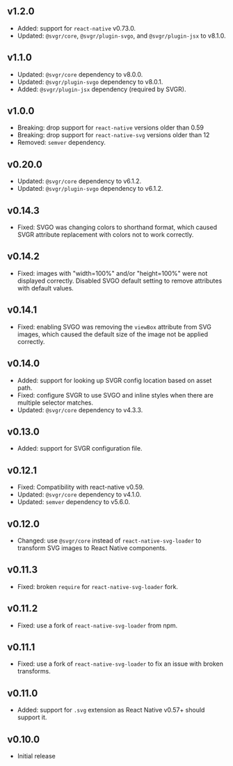 ## v1.2.0

- Added: support for `react-native` v0.73.0.
- Updated: `@svgr/core`, `@svgr/plugin-svgo`, and `@svgr/plugin-jsx` to v8.1.0.

## v1.1.0

- Updated: `@svgr/core` dependency to v8.0.0.
- Updated: `@svgr/plugin-svgo` dependency to v8.0.1.
- Added: `@svgr/plugin-jsx` dependency (required by SVGR).

## v1.0.0

- Breaking: drop support for `react-native` versions older than 0.59
- Breaking: drop support for `react-native-svg` versions older than 12
- Removed: `semver` dependency.

## v0.20.0

- Updated: `@svgr/core` dependency to v6.1.2.
- Updated: `@svgr/plugin-svgo` dependency to v6.1.2.

## v0.14.3

- Fixed: SVGO was changing colors to shorthand format, which caused SVGR attribute replacement with colors not to work correctly.

## v0.14.2

- Fixed: images with "width=100%" and/or "height=100%" were not displayed correctly. Disabled SVGO default setting to remove attributes with default values.

## v0.14.1

- Fixed: enabling SVGO was removing the `viewBox` attribute from SVG images, which caused the default size of the image not be applied correctly.

## v0.14.0

- Added: support for looking up SVGR config location based on asset path.
- Fixed: configure SVGR to use SVGO and inline styles when there are multiple selector matches.
- Updated: `@svgr/core` dependency to v4.3.3.

## v0.13.0

- Added: support for SVGR configuration file.

## v0.12.1

- Fixed: Compatibility with react-native v0.59.
- Updated: `@svgr/core` dependency to v4.1.0.
- Updated: `semver` dependency to v5.6.0.

## v0.12.0

- Changed: use `@svgr/core` instead of `react-native-svg-loader` to transform SVG images to React Native components.

## v0.11.3

- Fixed: broken `require` for `react-native-svg-loader` fork.

## v0.11.2

- Fixed: use a fork of `react-native-svg-loader` from npm.

## v0.11.1

- Fixed: use a fork of `react-native-svg-loader` to fix an issue with broken transforms.

## v0.11.0

- Added: support for `.svg` extension as React Native v0.57+ should support it.

## v0.10.0

- Initial release
